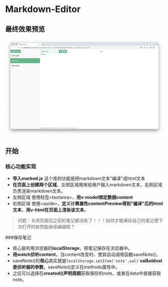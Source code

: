 # Markdown-Editor
## 最终效果预览
![preview](./readme-md-pictures/截屏2022-03-16%20下午9.23.37.png)
## 开始
### 核心功能实现
+ **导入marked.js** 这个库的功能是把markdown文本"编译"成html文本
+ **在页面上创建两个区域**。左侧区域用来给用户输入markdown文本，右侧区域负责渲染markdown文本。
+ 左侧区域 使用标签\<textarea\>，**用v-model绑定数据content**
+ 右侧区域 使用\<aside\>，**定义计算属性contentPreview得到"编译"后的html文本**，**用v-html在页面上渲染该文本**。
> 问题：关闭页面后之前的笔记都消失了！！！如何才能保存自己的笔记使下次打开时依然能继续编辑呢？

###保存笔记
+ 核心是利用浏览器的**localStorage**，把笔记保存在浏览器中。
+ **用watch侦听content**，当content改变时，使其自动调用函数saveNote()。
+ saveNote()的**核心**其实就是`localStorage.setItem('note',val)` **val&oldval是侦听器的参数**，saveNote()定义在methods属性中。
+ 之后可以选择在**created()声明周期**获取保存的note，或者在data中直接获取note。